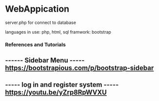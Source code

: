 # WebAppication
server.php for connect to database

languages in use: php, html, sql
framwork: bootstrap

### References and Tutorials ###
------ Sidebar Menu -----
https://bootstrapious.com/p/bootstrap-sidebar
-------------------------
----- log in and register system -----
https://youtu.be/yZrp8RpWVXU
-------------------------

